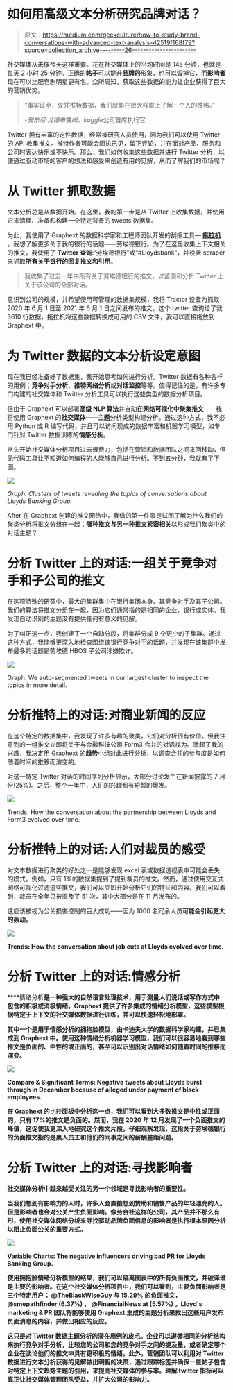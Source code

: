 # 如何用高级文本分析研究品牌对话？

> 原文：<https://medium.com/geekculture/how-to-study-brand-conversations-with-advanced-text-analysis-42519f168f79?source=collection_archive---------26----------------------->

社交媒体从未像今天这样重要。花在社交媒体上的平均时间是 145 分钟，也就是每天 2 小时 25 分钟。正确的**帖子**可以提升**品牌的**形象，也可以毁掉它，而**影响者**现在可以比肥皂剧明星更有名。众所周知，获取这些数据的能力让企业获得了巨大的营销优势。‍

> “事实证明，仅凭推特数据，我们就能在很大程度上了解一个人的性格。”
> 
> *-安东尼·戈德布鲁姆，‍kaggle*公司首席执行官

Twitter 拥有丰富的定性数据，经常被研究人员使用，因为我们可以使用 Twitter 的 API 收集推文。推特作者可能会固执己见，留下评论，并在面对产品、服务和公司时表达快乐或不快乐。那么，我们如何收集这些数据并进行 Twitter 分析，以便通过驱动市场的客户的想法和感受来创造有用的见解，从而了解我们的市场呢？‍

# 从 Twitter 抓取数据

文本分析总是从数据开始。在这里，我的第一步是从 Twitter 上收集数据，并使用它来清理、准备和构建一个特定背景的 tweets 数据集。

为此，我使用了 Graphext 的数据科学家和工程师团队开发的刮擦工具— [**拖拉机**](https://www.graphext.com/docs/scraping-with-tractor) 。我想了解更多关于我的银行的话题——劳埃德银行。为了在这里收集上下文相关的推文，我使用了 **Twitter 查询**:“劳埃德银行”或“#Lloydsbank”，并设置 scraper 来抓取**所有关于银行的回复推文和引用**。‍

> 我收集了过去一年中所有关于劳埃德银行的推文，以监测和分析 Twitter 上关于该公司的全部对话。‍

意识到公司的规模，并希望使用可管理的数据集规模，我将 Tractor 设置为抓取 2020 年 6 月 1 日至 2021 年 6 月 1 日之间发布的推文。这个 twitter 查询给了我 3610 行数据，拖拉机将这些数据转换成可用的 CSV 文件，我可以直接拖放到 Graphext 中。‍

# 为 Twitter 数据的文本分析设定意图

现在我已经准备好了数据集，我开始思考如何进行分析。Twitter 数据有各种各样的用例；**竞争对手分析**、**推特网络分析**或**对话监控**等等。值得记住的是，有许多专门构建的社交媒体和 Twitter 分析工具可以执行这些类型的数据分析项目。

但由于 Graphext 可以部署**高级 NLP 算法**并自动**在网络可视化中聚集推文**——我将使用 Graphext 的**社交媒体——主题**分析类型构建分析。通过这种方式，我不必用 Python 或 R 编写代码，并且可以访问现成的数据丰富和机器学习模型，如专门针对 Twitter 数据训练的**情感分析**。

从头开始社交媒体分析项目过去很费力，包括在营销和数据团队之间来回移动，但无代码工具让不知道如何编程的人能够自己进行分析。不到五分钟，我就有了下图。‍

![](img/820f0f2c1845a56777d281f8262bb5df.png)

*Graph: Clusters of tweets revealing the topics of conversations about Lloyds Banking Group.*

‍After 在 Graphext 创建的推文网络中，我做的第一件事是试图了解为什么我们的聚类分析将推文分组在一起；**哪种推文与另一种推文紧密相关**以形成我们聚类中的对话主题？‍

# 分析 Twitter 上的对话:一组关于竞争对手和子公司的推文

在这项特殊的研究中，最大的集群集中在银行集团本身、其竞争对手及其子公司。我们的算法将推文分组在一起，因为它们通常指的是相同的企业、银行或实体。我发现自动识别的主题没有提供任何有意义的见解。

为了纠正这一点，我创建了一个自动分段，将集群分成 9 个更小的子集群。通过这种方式，我能够更深入地检查围绕该银行竞争对手的话题，并发现在该集群中发布最多的话题是劳埃德 HBOS 子公司涉嫌欺诈。

![](img/2e6fdb72ff45c4748dcf12081f9acae8.png)

Graph: We auto-segmented tweets in our largest cluster to inspect the topics in more detail.‍

# 分析推特上的对话:对商业新闻的反应

在这个特定的数据集中，我发现了许多有趣的聚类，它们对分析很有价值。但我注意到的一组推文立即将关于与金融科技公司 Form3 合并的对话视为。激起了我的兴趣，我决定用 Graphext 的**趋势**小组对此进行分析，以调查合并的参与度是如何随着时间的推移而演变的。

对这一特定 Twitter 对话的时间序列分析显示，大部分讨论发生在新闻披露的 7 月份(25%)。之后，整个一年中，人们的兴趣都有短暂的爆发。

![](img/c7ff054b153c9a3516120810b99ff644.png)

Trends: How the conversation about the partnership between Lloyds and Form3 evolved over time.‍

# 分析推特上的对话:人们对裁员的感受

对文本数据进行聚类的好处之一是能够发现 excel 表或数据透视表中可能会丢失的模式。例如，只有 1%的数据集提到了提到裁员的推文。然而，通过使用交互式网络可视化过滤这些推文，我们可以立即开始分析它们的特征和内容。我们可以看到，裁员在全年只被提及了 51 次，其中大部分是在 11 月发布的。

这应该被视为公关损害控制的巨大成功——因为 1000 名冗余人员[](https://www.bbc.co.uk/news/business-54798282)**可能会引起更大的轰动。‍**

**![](img/c7f96fd06bb30995aad7779924e4829f.png)**

**Trends: How the conversation about job cuts at Lloyds evolved over time.‍**

# **分析 Twitter 上的对话:情感分析**

****情绪分析**是一种强大的自然语言处理技术，用于测量人们说话或写作方式中包含的积极或消极情绪。Graphext 提供了许多集成的情绪分析模型，这些模型根据特定于上下文的社交媒体数据进行训练，并可以快速轻松地部署。**

**其中一个是用于情感分析的拥抱脸模型，由卡迪夫大学的数据科学家构建，并已集成到 Graphext 中。使用这种情绪分析机器学习模型，我们可以很容易地看到哪些推文是负面的、中性的或正面的，甚至可以识别出对话情绪如何随着时间的推移而演变。‍**

**![](img/cae1dfdbd4a43009bf0e4a2f4700fb59.png)**

**Compare & Significant Terms: Negative tweets about Lloyds burst through in December because of alleged under payment of black employees.‍**

**在 Graphext 的**比较**面板中分析这一点，我们可以看到大多数推文是中性或正面的，只有 17%的推文是负面的。然而，我在 2020 年 12 月发现了一个负面推文的峰值，这促使我更深入地研究这个推文片段。仔细观察发现，这段关于劳埃德银行的负面推文指的是黑人员工和他们的同事之间的薪酬差距问题。‍**

# **分析 Twitter 上的对话:寻找影响者**

**社交媒体分析中越来越受关注的另一个领域是寻找影响者的重要性。**

**当我们想到有影响力的人时，许多人会直接想到赞助和销售产品的年轻漂亮的人。但是影响者也会对公关产生负面影响。像劳合社这样的公司，其产品并不那么有形，使用社交媒体网络分析来寻找驱动品牌负面信息的影响者是执行根本原因分析以阻止负面公关的重要方式。‍**

**![](img/230b0be25e6ac8f15a86beede9f2639a.png)**

**Variable Charts: The negative influencers driving bad PR for Lloyds Banking Group.‍**

**使用拥抱脸情绪分析模型的结果，我们可以隔离图表中的所有负面推文，并破译谁是主要的影响者。在这个社交媒体分析项目中，我们可以看到，**主要负面影响者**是三个特定用户； **@TheBlackWiseGuy** 与 **15.29%** 的负面推文， **@smepathfinder (6.37%)** 、 **@FinancialNews at (5.57%)** 。Lloyd's marketing & PR 团队将能够使用 Graphext 生成的主题分析来找出这些用户发布负面消息的内容，并做出相应的反应。‍**

**这只是对 Twitter 数据主题分析的潜在用例的皮毛。企业可以遵循相同的分析结构来执行竞争对手分析，比较您的公司和您的竞争对手之间的提及量，或者确定哪个企业在谈论他们的推文中具有更积极的情绪。此外，营销团队可以利用对 Twitter 数据进行文本分析获得的见解做出明智的决策，通过跟踪标签并确保一些帖子包含对特定上下文趋势主题的引用，来提高社交媒体的参与率。理解 twitter 指标可以真正让社交媒体管理团队受益，并扩大公司的影响力。**